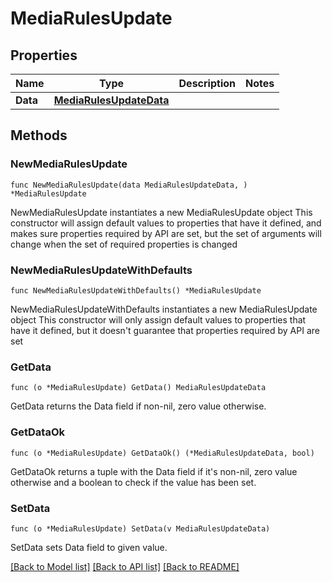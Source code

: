 # MediaRulesUpdate

## Properties

Name | Type | Description | Notes
------------ | ------------- | ------------- | -------------
**Data** | [**MediaRulesUpdateData**](MediaRulesUpdateData.md) |  | 

## Methods

### NewMediaRulesUpdate

`func NewMediaRulesUpdate(data MediaRulesUpdateData, ) *MediaRulesUpdate`

NewMediaRulesUpdate instantiates a new MediaRulesUpdate object
This constructor will assign default values to properties that have it defined,
and makes sure properties required by API are set, but the set of arguments
will change when the set of required properties is changed

### NewMediaRulesUpdateWithDefaults

`func NewMediaRulesUpdateWithDefaults() *MediaRulesUpdate`

NewMediaRulesUpdateWithDefaults instantiates a new MediaRulesUpdate object
This constructor will only assign default values to properties that have it defined,
but it doesn't guarantee that properties required by API are set

### GetData

`func (o *MediaRulesUpdate) GetData() MediaRulesUpdateData`

GetData returns the Data field if non-nil, zero value otherwise.

### GetDataOk

`func (o *MediaRulesUpdate) GetDataOk() (*MediaRulesUpdateData, bool)`

GetDataOk returns a tuple with the Data field if it's non-nil, zero value otherwise
and a boolean to check if the value has been set.

### SetData

`func (o *MediaRulesUpdate) SetData(v MediaRulesUpdateData)`

SetData sets Data field to given value.



[[Back to Model list]](../README.md#documentation-for-models) [[Back to API list]](../README.md#documentation-for-api-endpoints) [[Back to README]](../README.md)


